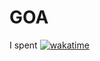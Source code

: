 # GOA
I spent [![wakatime](https://wakatime.com/badge/user/902e7fa8-1568-4cdd-9c52-fa04a942d34b/project/d8fbe163-8e14-4c49-aab3-94a48d216aee.svg)](https://wakatime.com/badge/user/902e7fa8-1568-4cdd-9c52-fa04a942d34b/project/d8fbe163-8e14-4c49-aab3-94a48d216aee)
